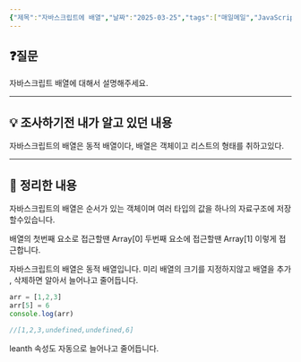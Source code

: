 ```yaml
---
{"제목":"자바스크립트에 배열","날짜":"2025-03-25","tags":["매일메일","JavaScript"],"dg-publish":true,"permalink":"/v2/매일메일/JS Array/","dgPassFrontmatter":true}
---
```


## ❓질문

자바스크립트 배열에 대해서 설명해주세요.

----
## 💡 조사하기전 내가 알고 있던 내용

자바스크립트의 배열은 동적 배열이다, 배열은 객체이고 리스트의 형태를 취하고있다.

---
## 🏫 정리한 내용

자바스크립트의 배열은 순서가 있는 객체이며 여러 타입의 값을 하나의 자료구조에 저장할수있습니다. 

배열의  첫번째 요소로 접근할땐 Array[0] 두번째 요소에 접근할땐 Array[1] 이렇게 접근합니다.

자바스크립트의 배열은 동적 배열입니다.  미리 배열의 크기를 지정하지않고 배열을 추가 , 삭제하면 알아서 늘어나고 줄어듭니다.

```js
arr = [1,2,3]
arr[5] = 6
console.log(arr)

//[1,2,3,undefined,undefined,6]
```

leanth 속성도 자동으로 늘어나고 줄어듭니다.